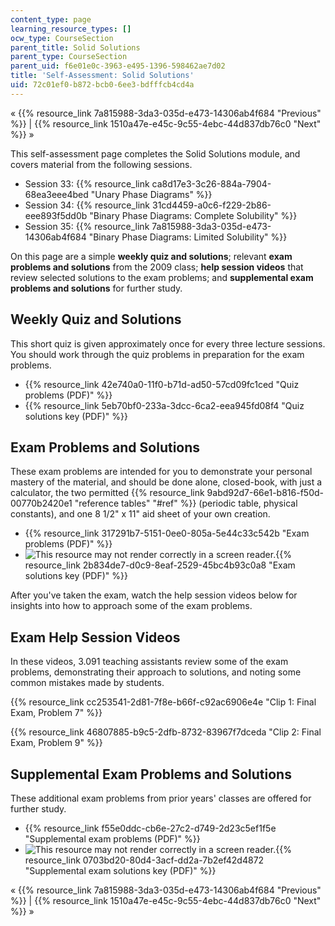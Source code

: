 ```yaml
---
content_type: page
learning_resource_types: []
ocw_type: CourseSection
parent_title: Solid Solutions
parent_type: CourseSection
parent_uid: f6e01e0c-3963-e495-1396-598462ae7d02
title: 'Self-Assessment: Solid Solutions'
uid: 72c01ef0-b872-bcb0-6ee3-bdfffcb4cd4a
---
```


« {{% resource_link 7a815988-3da3-035d-e473-14306ab4f684 "Previous" %}} | {{% resource_link 1510a47e-e45c-9c55-4ebc-44d837db76c0 "Next" %}} »

This self-assessment page completes the Solid Solutions module, and covers material from the following sessions.

*   Session 33: {{% resource_link ca8d17e3-3c26-884a-7904-68ea3eee4bed "Unary Phase Diagrams" %}}
*   Session 34: {{% resource_link 31cd4459-a0c6-f229-2b86-eee893f5dd0b "Binary Phase Diagrams: Complete Solubility" %}}
*   Session 35: {{% resource_link 7a815988-3da3-035d-e473-14306ab4f684 "Binary Phase Diagrams: Limited Solubility" %}}

On this page are a simple **weekly quiz and solutions**; relevant **exam problems and solutions** from the 2009 class; **help session videos** that review selected solutions to the exam problems; and **supplemental exam problems and solutions** for further study.

Weekly Quiz and Solutions
-------------------------

This short quiz is given approximately once for every three lecture sessions. You should work through the quiz problems in preparation for the exam problems.

*   {{% resource_link 42e740a0-11f0-b71d-ad50-57cd09fc1ced "Quiz problems (PDF)" %}}
*   {{% resource_link 5eb70bf0-233a-3dcc-6ca2-eea945fd08f4 "Quiz solutions key (PDF)" %}}

Exam Problems and Solutions
---------------------------

These exam problems are intended for you to demonstrate your personal mastery of the material, and should be done alone, closed-book, with just a calculator, the two permitted {{% resource_link 9abd92d7-66e1-b816-f50d-00770b2420e1 "reference tables" "#ref" %}} (periodic table, physical constants), and one 8 1/2" x 11" aid sheet of your own creation.

*   {{% resource_link 317291b7-5151-0ee0-805a-5e44c33c542b "Exam problems (PDF)" %}}
*   ![This resource may not render correctly in a screen reader.](/images/inacessible.gif){{% resource_link 2b834de7-d0c9-8eaf-2529-45bc4b93c0a8 "Exam solutions key (PDF)" %}}

After you've taken the exam, watch the help session videos below for insights into how to approach some of the exam problems.

Exam Help Session Videos
------------------------

In these videos, 3.091 teaching assistants review some of the exam problems, demonstrating their approach to solutions, and noting some common mistakes made by students.

{{% resource_link cc253541-2d81-7f8e-b66f-c92ac6906e4e "Clip 1: Final Exam, Problem 7" %}}

{{% resource_link 46807885-b9c5-2dfb-8732-83967f7dceda "Clip 2: Final Exam, Problem 9" %}}

Supplemental Exam Problems and Solutions
----------------------------------------

These additional exam problems from prior years' classes are offered for further study.

*   {{% resource_link f55e0ddc-cb6e-27c2-d749-2d23c5ef1f5e "Supplemental exam problems (PDF)" %}}
*   ![This resource may not render correctly in a screen reader.](/images/inacessible.gif){{% resource_link 0703bd20-80d4-3acf-dd2a-7b2ef42d4872 "Supplemental exam solutions key (PDF)" %}}

« {{% resource_link 7a815988-3da3-035d-e473-14306ab4f684 "Previous" %}} | {{% resource_link 1510a47e-e45c-9c55-4ebc-44d837db76c0 "Next" %}} »